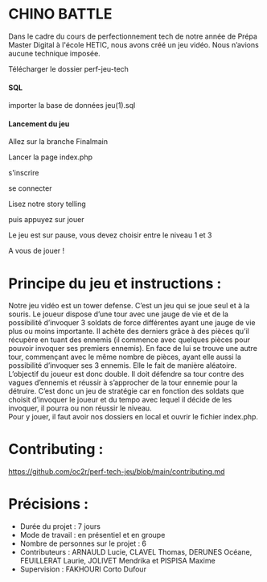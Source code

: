 # CHINO BATTLE
Dans le cadre du cours de perfectionnement tech de notre année de Prépa Master Digital à l'école HETIC, nous avons créé un jeu vidéo. Nous n’avions aucune technique imposée.

Télécharger le dossier perf-jeu-tech

#### SQL ####
importer la base de données jeu(1).sql
####     ####


#### Lancement du jeu ####
Allez sur la branche Finalmain

Lancer la page index.php

s'inscrire

se connecter

Lisez notre story telling

puis appuyez sur jouer

Le jeu est sur pause, vous devez choisir entre le niveau 1 et 3

A vous de jouer !
# Principe du jeu et instructions :
Notre jeu vidéo est un tower defense. C’est un jeu qui se joue seul et à la souris. Le joueur dispose d’une tour avec une jauge de vie et de la possibilité d’invoquer 3 soldats de force différentes ayant une jauge de vie plus ou moins importante. Il achète des derniers grâce à des pièces qu’il récupère en tuant des ennemis (il commence avec quelques pièces pour pouvoir invoquer ses premiers ennemis). En face de lui se trouve une autre tour, commençant avec le même nombre de pièces, ayant elle aussi la possibilité d’invoquer ses 3 ennemis. Elle le fait de manière aléatoire.  
L’objectif du joueur est donc double. Il doit défendre sa tour contre des vagues d’ennemis et réussir à s’approcher de la tour ennemie pour la détruire. C’est donc un jeu de stratégie car en fonction des soldats que choisit d’invoquer le joueur et du tempo avec lequel il décide de les invoquer, il pourra ou non réussir le niveau.  
Pour y jouer, il faut avoir nos dossiers en local et ouvrir le fichier index.php.

# Contributing : 
https://github.com/oc2r/perf-tech-jeu/blob/main/contributing.md

# Précisions : 
- Durée du projet : 7 jours
- Mode de travail : en présentiel et en groupe
- Nombre de personnes sur le projet : 6
- Contributeurs : ARNAULD Lucie, CLAVEL Thomas, DERUNES Océane, FEUILLERAT Laurie, JOLIVET Mendrika et PISPISA Maxime
- Supervision : FAKHOURI Corto Dufour

